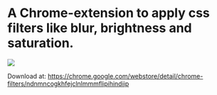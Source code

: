 <h1>A Chrome-extension to apply css filters like blur, brightness and saturation.</h1>

<a href="https://chrome.google.com/webstore/detail/chrome-filters/ndnmncogkhfejclnlmmmflipihindiip" target="_blank"><img src="https://i.imgur.com/Qsdabfb.png"></a>

Download at: https://chrome.google.com/webstore/detail/chrome-filters/ndnmncogkhfejclnlmmmflipihindiip

